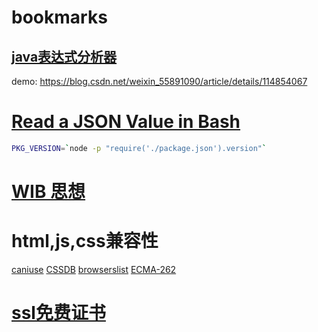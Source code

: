 # bookmarks

## [java表达式分析器](http://www.singularsys.com/jep/doc/javadoc/com/singularsys/jep/Jep.html)
demo: https://blog.csdn.net/weixin_55891090/article/details/114854067


# [Read a JSON Value in Bash](3)
```bash
PKG_VERSION=`node -p "require('./package.json').version"`
```

# [WIB 思想](https://dreamsongs.com/WorseIsBetter.html)

# html,js,css兼容性
[caniuse](https://caniuse.com/)
[CSSDB](https://cssdb.org/)
[browserslist](https://browsersl.ist/)
[ECMA-262](https://www.ecma-international.org/publications-and-standards/standards/ecma-262/)

# [ssl免费证书](https://letsencrypt.org/zh-cn/getting-started/)
